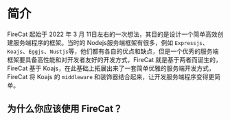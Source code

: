 # 简介

FireCat 起始于 2022 年 3 月 11日左右的一次想法，其目的是设计一个简单高效创建服务端程序的框架。当时的 Nodejs服务端框架有很多，例如 `Expressjs`、`Koajs`、`Eggjs`、`Nustjs`等，他们都有各自的优点和缺点，但是一个优秀的服务端框架要具备高性能和对开发者友好的开发方式，FireCat 就是基于两者而诞生的，FireCat 基于 Koajs，在此基础上拓展出来了一套简单优雅的服务端开发方式，FireCat 将 Koajs 的 `middleware` 和装饰器结合起来，让开发服务端程序变得更简单。

## 为什么你应该使用 FireCat？